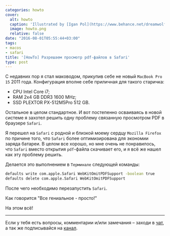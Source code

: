 ```yaml
---
categories: howto
cover:
  alt: howto
  caption: 'Illustrated by [Igan Pol](https://www.behance.net/dreamwolf97d61e)'
  image: howto.png
  relative: false
date: "2016-08-01T05:55:44+03:00"
tags:
- macos
- safari
title: '[HowTo] Разрешаем просмотр pdf-файлов в Safari'
type: post
---
```


С недавних пор я стал маководом, прикупив себе не новый `MacBook Pro 15` 2011 года. Конфигурация вполне себе приличная для такого старичка:

- CPU Intel Core i7;
- RAM 2x4 GB DDR3 1600 MHz;
- SSD PLEXTOR PX-512M5Pro 512 GB.

Остальное в целом стандартное. И вот постепенно осваиваясь в новой системе я захотел решить одну проблему связанную просмотром PDF в браузере `Safari`.

Я перешел на `Safari` с родной и близкой моему сердцу `Mozilla Firefox` по причине того, что `Safari` более оптимизирована для экономии заряда батареи. В целом все хорошо, но мне очень не понравилось, что `Safari` вместо открытия `pdf`-файла скачивает его, и я всё же нашел как эту проблему решить.

Делается это выполнением в `Терминале` следующей команды:

```bash
defaults write com.apple.Safari WebKitOmitPDFSupport -boolean true 
defaults delete com.apple.Safari WebKitOmitPDFSupport
```

После чего необходимо перезапустить `Safari`.

Как говорится "Все гениальное - просто!"

На этом всё!

---
Если у тебя есть вопросы, комментарии и/или замечания – заходи в [чат](https://ttttt.me/jtprogru_chat), а так же подписывайся на [канал](https://ttttt.me/jtprogru_channel).

